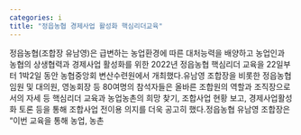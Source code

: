 ```yaml
---
categories: i
title: "정읍농협 경제사업 활성화 핵심리더교육"
---
```

정읍농협(조합장 유남영)은 급변하는 농업환경에 따른 대처능력을 배양하고 농업인과 농협의 상생협력과 경제사업 활성화를 위한 2022년 정읍농협 핵심리더 교육을 22일부터 1박2일 동안 농협중앙회 변산수련원에서 개최했다.유남영 조합장을 비롯한 정읍농협 임원 및 대의원, 영농회장 등 80여명의 참석자들은 올바른 조합원의 역할과 조직장으로서의 자세 등 핵심리더 교육과 농업농촌의 희망 찾기, 조합사업 현황 보고, 경제사업활성화 토론 등을 통해 조합사업 전이용 의지를 더욱 공고히 했다.정읍농협 유남영 조합장은 “이번 교육을 통해 농업, 농촌